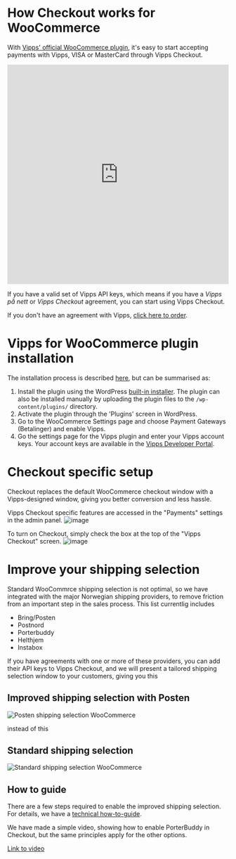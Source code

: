 <!-- START_METADATA
---
title: "How it works: WooCommerce"
sidebar_position: 12
---
END_METADATA -->

# How Checkout works for WooCommerce

With [Vipps' official WooCommerce plugin](https://wordpress.org/plugins/woo-vipps/), it's easy to start accepting payments with Vipps, VISA or MasterCard through Vipps Checkout.

<iframe width="100%" height="500" src="https://www.youtube.com/embed/86RSKuQ5GME" title="YouTube video player" frameborder="0" allow="accelerometer; autoplay; clipboard-write; encrypted-media; gyroscope; picture-in-picture; web-share" allowfullscreen></iframe>

If you have a valid set of Vipps API keys, which means if you have a *Vipps på nett* or *Vipps Checkout* agreement, you can start using Vipps Checkout.

If you don't have an agreement with Vipps, [click here to order](https://portal.vipps.no/register/vippscheckout).

# Vipps for WooCommerce plugin installation

The installation process is described [here](https://github.com/vippsas/vipps-woocommerce), but can be summarised as:

1.  Install the plugin using the WordPress [built-in installer](https://codex.wordpress.org/Managing_Plugins#Installing_Plugins). The plugin can also be installed manually by uploading the plugin files to the `/wp-content/plugins/` directory.
2. Activate the plugin through the 'Plugins' screen in WordPress.
3. Go to the WooCommerce Settings page and choose Payment Gateways (Betalinger) and enable Vipps.
4. Go the settings page for the Vipps plugin and enter your Vipps account keys. Your account keys are available in the [Vipps Developer Portal](https://portal.vipps.no).

# Checkout specific setup

Checkout replaces the default WooCommerce checkout window with a Vipps-designed window, giving you better conversion and less hassle.

Vipps Checkout specific features are accessed in the "Payments" settings in the admin panel.
![image](https://user-images.githubusercontent.com/25223283/226337801-7561a625-4ad5-4a68-aa56-96a6c1bcaf68.png)

To turn on Checkout, simply check the box at the top of the "Vipps Checkout" screen.
![image](https://user-images.githubusercontent.com/25223283/226338565-250873b7-ff9d-449a-8b7e-ce7392441a2c.png)

# Improve your shipping selection

Standard WooCommrce shipping selection is not optimal, so we have integrated with the major Norwegian shipping providers, to remove friction from an important step in the sales process. This list currentlig includes

- Bring/Posten
- Postnord
- Porterbuddy
- Helthjem
- Instabox

If you have agreements with one or more of these providers, you can add their API keys to Vipps Checkout, and we will present a tailored shipping selection window to your customers, giving you this

## Improved shipping selection with Posten

![Posten shipping selection WooCommerce](https://user-images.githubusercontent.com/25223283/226342343-479fb87c-6f4c-4557-8b77-bafd6c36eac7.gif)

instead of this

## Standard shipping selection

![Standard shipping selection WooCommerce](https://user-images.githubusercontent.com/25223283/226344800-09395fc7-b1d8-4db3-8815-1d3a71e0a9ab.gif)

## How to guide

There are a few steps required to enable the improved shipping selection. For details, we have a [technical how-to-guide](https://vippsas.github.io/vipps-developer-docs/docs/APIs/checkout-api/vipps-checkout-how-it-works-shipping).

We have made a simple video, showing how to enable PorterBuddy in Checkout, but the same principles apply for the other options.

[Link to video](https://www.youtube.com/watch?v=f4NVq4A73UA)
